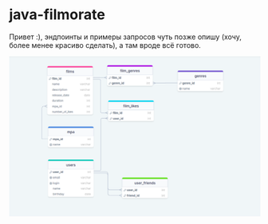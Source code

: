 # java-filmorate

Привет :), эндпоинты и примеры запросов чуть позже опишу (хочу, более менее красиво сделать), а там вроде всё готово.

![plot](./src/main/resources/db.png)

